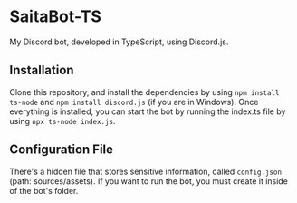 # SaitaBot-TS

My Discord bot, developed in TypeScript, using Discord.js.

## Installation

Clone this repository, and install the dependencies by using `npm install ts-node` and `npm install discord.js` (if you are in Windows).
Once everything is installed, you can start the bot by running the index.ts file by using `npx ts-node index.js`.

## Configuration File

There's a hidden file that stores sensitive information, called `config.json` (path: sources/assets).
If you want to run the bot, you must create it inside of the bot's folder.
